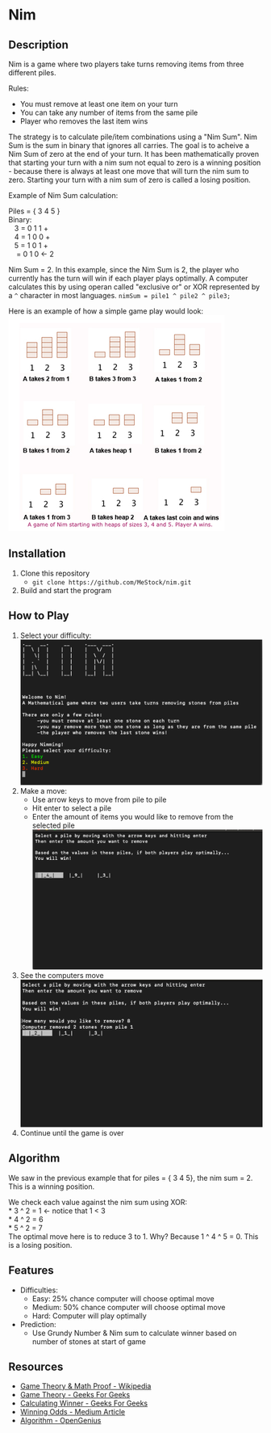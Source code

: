 # Nim

## Description

Nim is a game where two players take turns removing items from three different piles. 

Rules:
   * You must remove at least one item on your turn
   * You can take any number of items from the same pile
   * Player who removes the last item wins

The strategy is to calculate pile/item combinations using a "Nim Sum". Nim Sum is the sum in binary that ignores all carries. The goal is to acheive a Nim Sum of zero at the end of your turn. It has been mathematically proven that starting your turn with a nim sum not equal to zero is a winning position - because there is always at least one move that will turn the nim sum to zero. Starting your turn with a nim sum of zero is called a losing position.

Example of Nim Sum calculation:

Piles = { 3 4 5 }<br>
Binary:<br>
&nbsp;&nbsp;&nbsp;3 = 0 1 1 + <br>
&nbsp;&nbsp;&nbsp;4 = 1 0 0 + <br>
&nbsp;&nbsp;&nbsp;5 = 1 0 1 + <br>
&nbsp;&nbsp;&nbsp;&nbsp;= 0 1 0 ← 2 <br>

Nim Sum = 2. In this example, since the Nim Sum is 2, the player who currently has the turn will win if each player plays optimally. A computer calculates this by using operan called "exclusive or" or XOR represented by a ```^``` character in most languages. ```nimSum = pile1 ^ pile2 ^ pile3;```

Here is an example of how a simple game play would look:<br>
![StepByStepGameVisual](./nim/StepByStep.png "Step by step game visual")

## Installation

1. Clone this repository
    * ```git clone https://github.com/MeStock/nim.git```
2. Build and start the program

## How to Play

1. Select your difficulty:<br>
     ![WelcomePage](./nim/WelcomePage.png "Game Welcome Page")<br>
2. Make a move:
    * Use arrow keys to move from pile to pile
    * Hit enter to select a pile
    * Enter the amount of items you would like to remove from the selected pile<br>
    ![HowToPlay](./nim/MakeAMove.png "How To Play")<br>
3. See the computers move<br>
    ![ComputerTurn](./nim/ComputerTurn.png "See Computers Moves")<br>
4. Continue until the game is over

## Algorithm
We saw in the previous example that for piles = { 3 4 5}, the nim sum = 2. 
This is a winning position.

We check each value against the nim sum using XOR:<br>
    * 3 ^ 2 = 1 ← notice that 1 < 3<br>
    * 4 ^ 2 = 6<br>
    * 5 ^ 2 = 7<br>
The optimal move here is to reduce 3 to 1. Why? Because 1 ^ 4 ^ 5 = 0. 
This is a losing position.

## Features

* Difficulties:
    * Easy: 25% chance computer will choose optimal move
    * Medium: 50% chance computer will choose optimal move
    * Hard: Computer will play optimally
* Prediction:
    * Use Grundy Number & Nim sum to calculate winner based on number of stones at start of game

## Resources

* [Game Theory & Math Proof - Wikipedia](https://en.wikipedia.org/wiki/Nim)<br>
* [Game Theory - Geeks For Geeks](https://www.geeksforgeeks.org/combinatorial-game-theory-set-2-game-nim/)<br>
* [Calculating Winner - Geeks For Geeks](https://www.geeksforgeeks.org/find-winner-nim-game/)<br>
* [Winning Odds - Medium Article](https://medium.com/100-days-of-algorithms/day-90-simple-nim-ai-864b2fdf9e8a)<br>
* [Algorithm - OpenGenius](https://iq.opengenus.org/game-of-nim/)<br>
